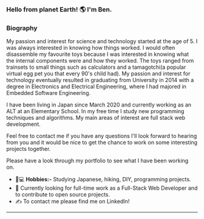 ### Hello from planet Earth! 🌎 I'm Ben. 

### Biography ###

My passion and interest for science and technology started at the age of 5. I was always interested in knowing how things worked. I would often disassemble my favourite toys because I was interested in knowing what the internal components were and how they worked. The toys ranged from trainsets to small things such as calculators and a tamagotchi(a popular virtual egg pet you that every 90's child had). My passion and interest for technology eventually resulted in graduating from University in 2014 with a degree in Electronics and Electrical Engineering, where I had majored in Embedded Software Engineering.

I have been living in Japan since March 2020 and currently working as an ALT at an Elementary School. In my free time I study new programming techniques and algorithms. My main areas of interest are full stack web development.  

Feel free to contact me if you have any questions I'll look forward to hearing from you and it would be nice to get the chance to work on some interesting projects together. 

Please have a look through my portfolio to see what I have been working on.

* 🗻💻 **Hobbies:-** Studying Japanese, hiking, DIY, programming projects. 
* 🔎 Currently looking for full-time work as a Full-Stack Web Developer and to contribute to open source projects.  
* ✍️ To contact me please find me on LinkedIn!

- - - -






<!--
**bendabin/bendabin** is a ✨ _special_ ✨ repository because its `README.md` (this file) appears on your GitHub profile.

Here are some ideas to get you started:

- 🔭 I’m currently working on ...
- 🌱 I’m currently learning ...
- 👯 I’m looking to collaborate on ...
- 🤔 I’m looking for help with ...
- 💬 Ask me about ...
- 📫 How to reach me: ...
- 😄 Pronouns: ...
- ⚡ Fun fact: ...
-->
